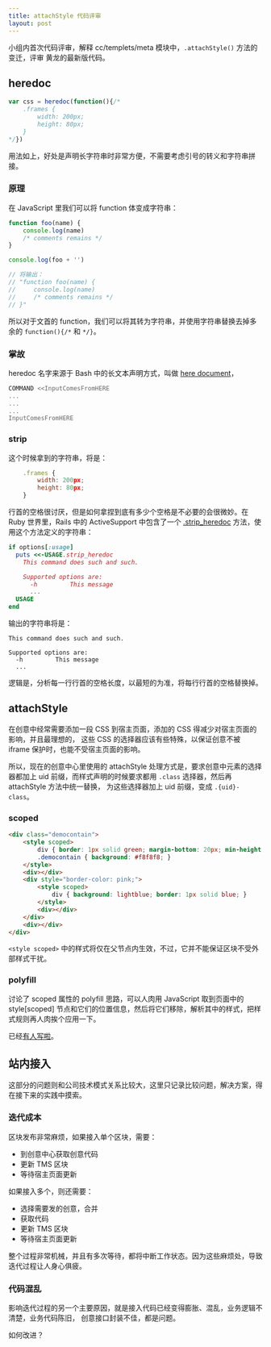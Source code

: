 ```yaml
---
title: attachStyle 代码评审
layout: post
---
```


小组内首次代码评审，解释 cc/templets/meta 模块中，`.attachStyle()` 方法的变迁，评审
黄龙的最新版代码。

## heredoc

```js
var css = heredoc(function(){/*
    .frames {
        width: 200px;
        height: 80px;
    }
*/})
```

用法如上，好处是声明长字符串时非常方便，不需要考虑引号的转义和字符串拼接。

### 原理

在 JavaScript 里我们可以将 function 体变成字符串：

```js
function foo(name) {
    console.log(name)
    /* comments remains */
}

console.log(foo + '')

// 将输出：
// "function foo(name) {
//     console.log(name)
//     /* comments remains */
// }"
```

所以对于文首的 function，我们可以将其转为字符串，并使用字符串替换去掉多余的
`function(){/*` 和 `*/}`。

### 掌故

heredoc 名字来源于 Bash 中的长文本声明方式，叫做
[here document](http://en.wikipedia.org/wiki/Here_document)，

```bash
COMMAND <<InputComesFromHERE
...
...
...
InputComesFromHERE
```

### strip

这个时候拿到的字符串，将是：

```js
    .frames {
        width: 200px;
        height: 80px;
    }
```

行首的空格很讨厌，但是如何拿捏到底有多少个空格是不必要的会很微妙。在 Ruby 世界里，Rails
中的 ActiveSupport 中包含了一个
[.strip_heredoc](http://guides.rubyonrails.org/active_support_core_extensions.html#strip-heredoc)
方法，使用这个方法定义的字符串：

```ruby
if options[:usage]
  puts <<-USAGE.strip_heredoc
    This command does such and such.

    Supported options are:
      -h         This message
      ...
  USAGE
end
```

输出的字符串将是：

    This command does such and such.

    Supported options are:
      -h         This message
      ...

逻辑是，分析每一行行首的空格长度，以最短的为准，将每行行首的空格替换掉。

## attachStyle

在创意中经常需要添加一段 CSS 到宿主页面，添加的 CSS 得减少对宿主页面的影响，并且最理想的，
这些 CSS 的选择器应该有些特殊，以保证创意不被 iframe 保护时，也能不受宿主页面的影响。

所以，现在的创意中心里使用的 attachStyle 处理方式是，要求创意中元素的选择器都加上 uid
前缀，而样式声明的时候要求都用 `.class` 选择器，然后再 attachStyle 方法中统一替换，
为这些选择器加上 uid 前缀，变成 `.{uid}-class`。

### scoped

```html
<div class="democontain">
    <style scoped>
        div { border: 1px solid green; margin-bottom: 20px; min-height: 40px; }
        .democontain { background: #f8f8f8; }
    </style>
    <div></div>
    <div style="border-color: pink;">
        <style scoped>
            div { background: lightblue; border: 1px solid blue; }
        </style>
        <div></div>
    </div>
    <div></div>
</div>
```

`<style scoped>` 中的样式将仅在父节点内生效，不过，它并不能保证区块不受外部样式干扰。

### polyfill

讨论了 scoped 属性的 polyfill 思路，可以人肉用 JavaScript 取到页面中的 style[scoped]
节点和它们的位置信息，然后将它们移除，解析其中的样式，把样式规则再人肉挨个应用一下。

已经[有人写啦](https://github.com/PM5544/scoped-polyfill)。

## 站内接入

这部分的问题则和公司技术模式关系比较大，这里只记录比较问题，解决方案，得在接下来的实践中摸索。

### 迭代成本

区块发布非常麻烦，如果接入单个区块，需要：

- 到创意中心获取创意代码
- 更新 TMS 区块
- 等待宿主页面更新

如果接入多个，则还需要：

- 选择需要发的创意，合并
- 获取代码
- 更新 TMS 区块
- 等待宿主页面更新

整个过程非常机械，并且有多次等待，都将中断工作状态。因为这些麻烦处，导致迭代过程让人身心俱疲。

### 代码混乱

影响迭代过程的另一个主要原因，就是接入代码已经变得膨胀、混乱，业务逻辑不清楚，业务代码陈旧，
创意接口封装不佳，都是问题。

如何改进？
